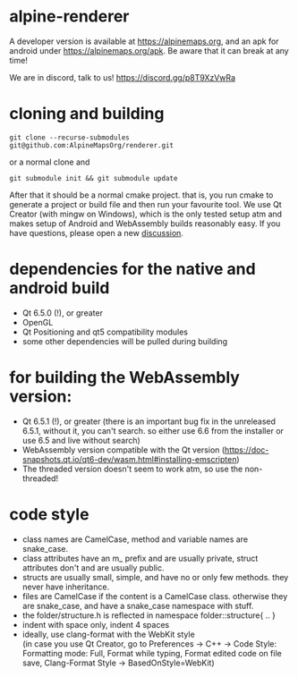 # alpine-renderer
A developer version is available at https://alpinemaps.org, and an apk for android under https://alpinemaps.org/apk. Be aware that it can break at any time!

We are in discord, talk to us!
https://discord.gg/p8T9XzVwRa

# cloning and building
`git clone --recurse-submodules git@github.com:AlpineMapsOrg/renderer.git`

or a normal clone and

`git submodule init && git submodule update`

After that it should be a normal cmake project. that is, you run cmake to generate a project or build file and then run your favourite tool.
We use Qt Creator (with mingw on Windows), which is the only tested setup atm and makes setup of Android and WebAssembly builds reasonably easy. If you have questions, please open a new [discussion](https://github.com/AlpineMapsOrg/renderer/discussions).

# dependencies for the native and android build
* Qt 6.5.0 (!), or greater
* OpenGL
* Qt Positioning and qt5 compatibility modules
* some other dependencies will be pulled during building

# for building the WebAssembly version:
* Qt 6.5.1 (!), or greater (there is an important bug fix in the unreleased 6.5.1, without it, you can't search. so either use 6.6 from the installer or use 6.5 and live without search)
* WebAssembly version compatible with the Qt version (https://doc-snapshots.qt.io/qt6-dev/wasm.html#installing-emscripten)
* The threaded version doesn't seem to work atm, so use the non-threaded!

# code style
* class names are CamelCase, method and variable names are snake_case.
* class attributes have an m_ prefix and are usually private, struct attributes don't and are usually public.
* structs are usually small, simple, and have no or only few methods. they never have inheritance.
* files are CamelCase if the content is a CamelCase class. otherwise they are snake_case, and have a snake_case namespace with stuff.
* the folder/structure.h is reflected in namespace folder::structure{ .. }
* indent with space only, indent 4 spaces
* ideally, use clang-format with the WebKit style  
  (in case you use Qt Creator, go to Preferences -> C++ -> Code Style: Formatting mode: Full, Format while typing, Format edited code on file save, Clang-Format Style -> BasedOnStyle=WebKit)

